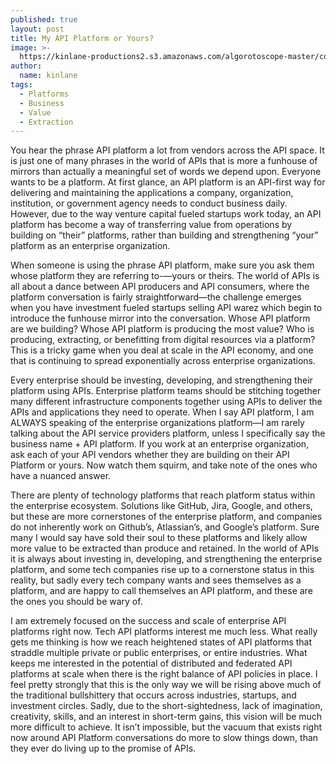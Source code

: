 ```yaml
---
published: true
layout: post
title: My API Platform or Yours?
image: >-
  https://kinlane-productions2.s3.amazonaws.com/algorotoscope-master/copper-circuit-adam-smith-edinburgh.jpg
author:
  name: kinlane
tags:
  - Platforms
  - Business
  - Value
  - Extraction
---
```

You hear the phrase API platform a lot from vendors across the API space. It is just one of many phrases in the world of APIs that is more a funhouse of mirrors than actually a meaningful set of words we depend upon. Everyone wants to be a platform. At first glance, an API platform is an API-first way for delivering and maintaining the applications a company, organization, institution, or government agency needs to conduct business daily. However, due to the way venture capital fueled startups work today, an API platform has become a way of transferring value from operations by building on “their” platforms, rather than building and strengthening “your” platform as an enterprise organization.

When someone is using the phrase API platform, make sure you ask them whose platform they are referring to-—yours or theirs. The world of APIs is all about a dance between API producers and API consumers, where the platform conversation is fairly straightforward—the challenge emerges when you have investment fueled startups selling API warez which begin to introduce the funhouse mirror into the conversation. Whose API platform are we building? Whose API platform is producing the most value? Who is producing, extracting, or benefitting from digital resources via a platform? This is a tricky game when you deal at scale in the API economy, and one that is continuing to spread exponentially across enterprise organizations.

Every enterprise should be investing, developing, and strengthening their platform using APIs. Enterprise platform teams should be stitching together many different infrastructure components together using APIs to deliver the APIs and applications they need to operate. When I say API platform, I am ALWAYS speaking of the enterprise organizations platform—I am rarely talking about the API service providers platform, unless I specifically say the business name + API platform. If you work at an enterprise organization, ask each of your API vendors whether they are building on their API Platform or yours. Now watch them squirm, and take note of the ones who have a nuanced answer. 

There are plenty of technology platforms that reach platform status within the enterprise ecosystem. Solutions like GitHub, Jira, Google, and others, but these are more cornerstones of the enterprise platform, and companies do not inherently work on Github’s, Atlassian’s, and Google’s platform. Sure many I would say have sold their soul to these platforms and likely allow more value to be extracted than produce and retained. In the world of APIs it is always about investing in, developing, and strengthening the enterprise platform, and some tech companies rise up to a cornerstone status in this reality, but sadly every tech company wants and sees themselves as a platform, and are happy to call themselves an API platform, and these are the ones you should be wary of.

I am extremely focused on the success and scale of enterprise API platforms right now. Tech API platforms interest me much less. What really gets me thinking is how we reach heightened states of API platforms that straddle multiple private or public enterprises, or entire industries. What keeps me interested in the potential of distributed and federated API platforms at scale when there is the right balance of API policies in place. I feel pretty strongly that this is the only way we will be rising above much of the traditional bullshittery that occurs across industries, startups, and investment circles. Sadly, due to the short-sightedness, lack of imagination, creativity, skills, and an interest in short-term gains, this vision will be much more difficult to achieve. It isn’t impossible, but the vacuum that exists right now around API Platform conversations do more to slow things down, than they ever do living up to the promise of APIs.